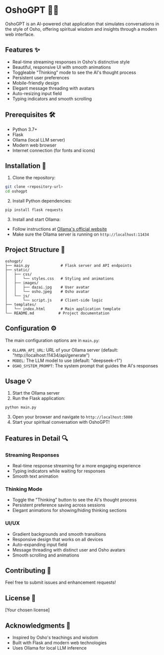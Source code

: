 # OshoGPT 🧘‍♂️

OshoGPT is an AI-powered chat application that simulates conversations in the style of Osho, offering spiritual wisdom and insights through a modern web interface.

## Features ✨

- Real-time streaming responses in Osho's distinctive style
- Beautiful, responsive UI with smooth animations
- Toggleable "Thinking" mode to see the AI's thought process
- Persistent user preferences
- Mobile-friendly design
- Elegant message threading with avatars
- Auto-resizing input field
- Typing indicators and smooth scrolling

## Prerequisites 🛠️

- Python 3.7+
- Flask
- Ollama (local LLM server)
- Modern web browser
- Internet connection (for fonts and icons)

## Installation 🚀

1. Clone the repository:
```bash
git clone <repository-url>
cd oshogpt
```

2. Install Python dependencies:
```bash
pip install flask requests
```

3. Install and start Ollama:
- Follow instructions at [Ollama's official website](https://ollama.ai)
- Make sure the Ollama server is running on `http://localhost:11434`

## Project Structure 📁

```
oshogpt/
├── main.py              # Flask server and API endpoints
├── static/
│   ├── css/
│   │   └── styles.css   # Styling and animations
│   ├── images/
│   │   ├── dazai.jpg    # User avatar
│   │   └── osho.jpeg    # Osho avatar
│   └── js/
│       └── script.js    # Client-side logic
├── templates/
│   └── index.html       # Main application template
└── README.md           # Project documentation
```

## Configuration ⚙️

The main configuration options are in `main.py`:

- `OLLAMA_API_URL`: URL of your Ollama server (default: "http://localhost:11434/api/generate")
- `MODEL`: The LLM model to use (default: "deepseek-r1")
- `OSHO_SYSTEM_PROMPT`: The system prompt that guides the AI's responses

## Usage 💡

1. Start the Ollama server
2. Run the Flask application:
```bash
python main.py
```
3. Open your browser and navigate to `http://localhost:5000`
4. Start your spiritual conversation with OshoGPT!

## Features in Detail 🔍

### Streaming Responses
- Real-time response streaming for a more engaging experience
- Typing indicators while waiting for responses
- Smooth text animation

### Thinking Mode
- Toggle the "Thinking" button to see the AI's thought process
- Persistent preference saving across sessions
- Elegant animations for showing/hiding thinking sections

### UI/UX
- Gradient backgrounds and smooth transitions
- Responsive design that works on all devices
- Auto-expanding input field
- Message threading with distinct user and Osho avatars
- Smooth scrolling and animations

## Contributing 🤝

Feel free to submit issues and enhancement requests!

## License 📄

[Your chosen license]

## Acknowledgments 🙏

- Inspired by Osho's teachings and wisdom
- Built with Flask and modern web technologies
- Uses Ollama for local LLM inference
